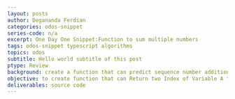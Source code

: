 ```yaml
---
layout: posts
author: Degananda Ferdian
categories: odos-snippet
series-code: n/a
excerpt: One Day One Snippet:Function to sum multiple numbers
tags: odos-snippet typescript algorithms
topics: odos
subtitle: Hello world subtitle of this post
ptype: Review
background: create a function that can predict sequence number addition.
objective: to create function that can Return two Index of Variable A that if those two value of the Index summed up it should be equal to the variable B.
deliverables: source code
---
```

